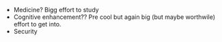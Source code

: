 - Medicine? Bigg effort to study
- Cognitive enhancement?? Pre cool but again big (but maybe worthwile) effort to get into.
- Security